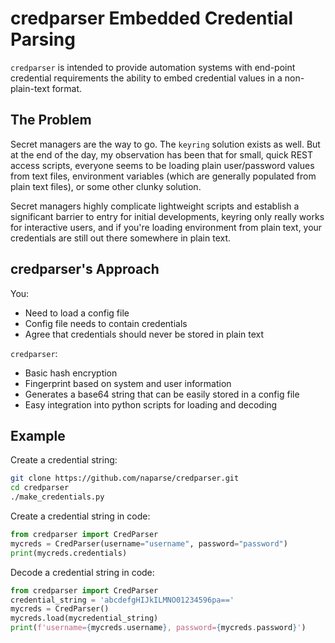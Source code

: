 # credparser Embedded Credential Parsing

`credparser` is intended to provide automation systems with end-point credential requirements the ability to embed credential values in a non-plain-text format.

## The Problem

Secret managers are the way to go.  The `keyring` solution exists as well.  But at the end of the day, my observation has been that for small, quick REST access scripts, everyone seems to be loading plain user/password values from text files, environment variables (which are generally populated from plain text files), or some other clunky solution.

Secret managers highly complicate lightweight scripts and establish a significant barrier to entry for initial developments, keyring only really works for interactive users, and if you're loading environment from plain text, your credentials are still out there somewhere in plain text.

## credparser's Approach

You:
- Need to load a config file
- Config file needs to contain credentials
- Agree that credentials should never be stored in plain text

`credparser`:
- Basic hash encryption
- Fingerprint based on system and user information
- Generates a base64 string that can be easily stored in a config file
- Easy integration into python scripts for loading and decoding

## Example

Create a credential string:

```bash
git clone https://github.com/naparse/credparser.git
cd credparser
./make_credentials.py
```

Create a credential string in code:
```python
from credparser import CredParser
mycreds = CredParser(username="username", password="password")
print(mycreds.credentials)
```

Decode a credential string in code:
```python
from credparser import CredParser
credential_string = 'abcdefgHIJkILMNO01234596pa=='
mycreds = CredParser()
mycreds.load(mycredential_string)
print(f'username={mycreds.username}, password={mycreds.password}')
```


